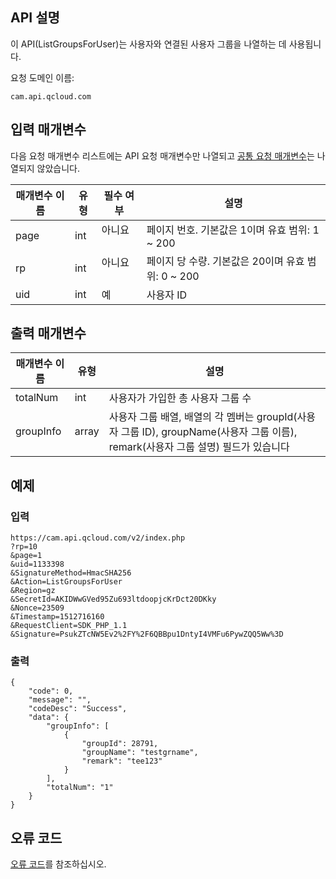 ## API 설명

이 API(ListGroupsForUser)는 사용자와 연결된 사용자 그룹을 나열하는 데 사용됩니다.

요청 도메인 이름:

```
cam.api.qcloud.com
```

## 입력 매개변수

다음 요청 매개변수 리스트에는 API 요청 매개변수만 나열되고 [공통 요청 매개변수](https://cloud.tencent.com/document/api/213/6976)는 나열되지 않았습니다.

| 매개변수 이름 | 유형 | 필수 여부 | 설명                                  |
| -------- | ---- | -------- | ------------------------------------- |
| page     | int  | 아니요       | 페이지 번호. 기본값은 1이며 유효 범위: 1 ~ 200         |
| rp       | int  | 아니요       | 페이지 당 수량. 기본값은 20이며 유효 범위: 0 ~ 200 |
| uid      | int  | 예       | 사용자 ID                               |

## 출력 매개변수

| 매개변수 이름  | 유형  | 설명                                                         |
| --------- | ----- | ------------------------------------------------------------ |
| totalNum  | int   | 사용자가 가입한 총 사용자 그룹 수                                                   |
| groupInfo | array | 사용자 그룹 배열, 배열의 각 멤버는 groupId(사용자 그룹 ID), groupName(사용자 그룹 이름), remark(사용자 그룹 설명) 필드가 있습니다 |

## 예제

### 입력

```
https://cam.api.qcloud.com/v2/index.php
?rp=10
&page=1
&uid=1133398
&SignatureMethod=HmacSHA256
&Action=ListGroupsForUser
&Region=gz
&SecretId=AKIDWwGVed95Zu693ltdoopjcKrDct20DKky
&Nonce=23509
&Timestamp=1512716160
&RequestClient=SDK_PHP_1.1
&Signature=PsukZTcNW5Ev2%2FY%2F6QBBpu1DntyI4VMFu6PywZQQ5Ww%3D
```

### 출력

```
{
    "code": 0,
    "message": "",
    "codeDesc": "Success",
    "data": {
        "groupInfo": [
            {
                "groupId": 28791,
                "groupName": "testgrname",
                "remark": "tee123"
            }
        ],
        "totalNum": "1"
    }
}
```

## 오류 코드

[오류 코드](https://intl.cloud.tencent.com/document/product/598/13884)를 참조하십시오.
